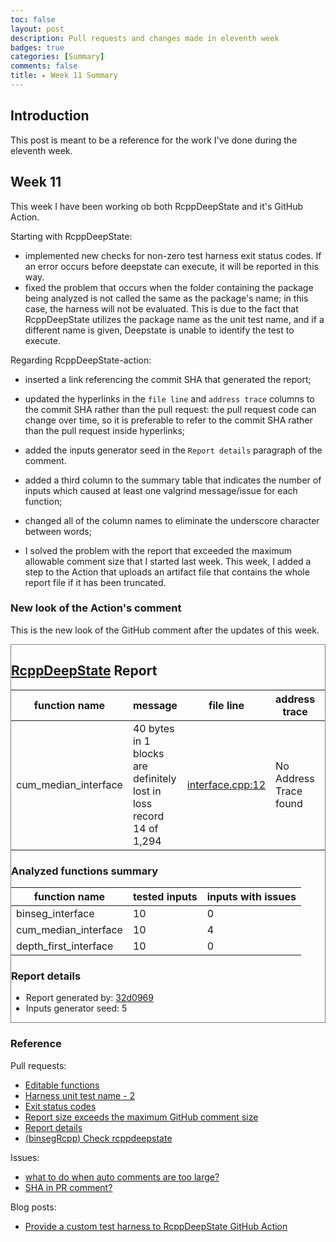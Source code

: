 ```yaml
---
toc: false
layout: post
description: Pull requests and changes made in eleventh week
badges: true
categories: [Summary]
comments: false
title: ▸ Week 11 Summary
---
```


## Introduction
This post is meant to be a reference for the work I've done during the eleventh
week. 

## Week 11
This week I have been working ob both RcppDeepState and it's GitHub Action. 


Starting with RcppDeepState:
* implemented new checks for non-zero test harness exit status codes. If an 
error occurs before deepstate can execute, it will be reported in this way.
* fixed the problem that occurs when the folder containing the package being 
analyzed is not called the same as the package's name; in this case, the harness
will not be evaluated. This is due to the fact that RcppDeepState utilizes the
package name as the unit test name, and if a different name is given, Deepstate
is unable to identify the test to execute. 


Regarding RcppDeepState-action:
* inserted a link referencing the commit SHA that generated the report;
* updated the hyperlinks in the `file line` and `address trace` columns to the 
commit SHA rather than the pull request: the pull request code can change over 
time, so it is preferable to refer to the commit SHA rather than the pull 
request inside hyperlinks; 
* added the inputs generator seed in the `Report details` paragraph of the 
comment.

* added a third column to the summary table that indicates the number of inputs
which caused at least one valgrind message/issue for each function; 
* changed all of the column names to eliminate the underscore character between
words;
* I solved the problem with the report that exceeded the maximum allowable 
comment size that I started last week. This week, I added a step to the Action
that uploads an artifact file that contains the whole report file if it has been
truncated.


### New look of the Action's comment
This is the new look of the GitHub comment after the updates of this week.

<div class="p-2" style="border: 1px solid gray; overflow-x: auto;">
    <h2 class="m-1"><a href="https://github.com/FabrizioSandri/RcppDeepState">RcppDeepState</a> Report</h2>
    <table>
    <thead>
        <tr>
        <th>function name</th>
        <th>message</th>
        <th>file line</th>
        <th>address trace</th>
        <th>R code</th>
        </tr>
    </thead>
    <tbody>
        <tr>
        <td>cum_median_interface</td>
        <td>40 bytes in 1 blocks are definitely lost in loss record 14 of 1,294</td>
        <td><a href="https://github.com/tdhock/binsegRcpp/blob/32d09699bc55c32c09a70b8580b21c335791fb81/src/interface.cpp#L12">interface.cpp:12</a></td>
        <td>No Address Trace found</td>
        <td>
            <details>
            <summary>Test code</summary>
            <pre>testlist &lt;- list(data_vec = c(4.95282670985293e+269, 9.19220261345616e+228, 9.76446051871464e-227, 3.44002757211463e+142, 3.44564622360808e+125, Inf, -6.84590386509538e-154, 3.40246022599512e+269, -1.28923819757614e-165, 2.81518964059233e+167, -1.25531632864596e-287, -2.67427599032549e-248, 3.34588187587734e-119, -1.23551154415627e-21, -1.02610805187601e-109, 4.16940122332875e+269, -1.78387023887419e+248, -1.05722072744111e+98, -4.76115744068632e+183, -3.88035302297988e+101, -1.56937482455912e-56, NA, -4.75822295269467e+95, 1.98207210521439e-28, -1.15749005895586e-67, 1.50064938648988e-160, Inf, 1.13915958031741e+26, Inf, Inf, -5.34218289504947e-223, -4.2465118855095e-179, 5.50632255056954e-235, 1.39476247744266e+75, 1.69641978386394e-232, -1.77675561435822e-297, 4.25467706108586e-23, 4.89194157273472e+80, -2.27196098452465e-154, 3.08839698258598e+192, 2.35589726999274e-123, -2.63763169515399e+87, -3.19378705311954e+155, -3.74038104538462e-105, -3.16795961327089e+80, 9.14978341696139e+137, -1.50288014544269e-23, 1.43738183421206e-204, -2.35599803385513e-61, -2.99448212415941e+198, -4.0142655383189e+295, 1.61771792417167e+263, 0), weight_vec = c(2.59911756272486e+111, 1.23635737106356e-189, 1.53741044740229e-52, -4.41781541766863e+239, -6.40134612106056e-244, 1.22932559861284e-178, 9.45677812109935e+246, -6.03796060663925e+205, -1.90357180711086e-121, 6.15125704486057e+284, -2.75478977649574e+137, 6.11004203699546e+278, 3.40593845702388e+296, -3.91628109029268e-125, -1.85820166555954e-202, 3.3111091636182e-114, -4.91423732728992e-256, -3.13719918528368e+206, -2.76369409104372e-199, -1.24023111984261e-126, -2.4680069962022e+156, -3.00037236174766e-86, 2.65598591262111e-41, -6.74802436337638e+177, 1.09260531554511e+90, -1.48021774692267e+88, 20068460903947, -9.56718241162573e-150))<br/>result &lt;- do.call(binsegRcpp:::cum_median_interface, testlist)</pre>
            </details>
        </td>
        </tr>
    </tbody>
    </table>
    <h3 id="analyzed-functions-summary">Analyzed functions summary</h3>
    <table>
    <thead>
        <tr>
        <th>function name</th>
        <th>tested inputs</th>
        <th>inputs with issues</th>
        </tr>
    </thead>
    <tbody>
        <tr>
        <td>binseg_interface</td>
        <td>10</td>
        <td>0</td>
        </tr>
        <tr>
        <td>cum_median_interface</td>
        <td>10</td>
        <td>4</td>
        </tr>
        <tr>
        <td>depth_first_interface</td>
        <td>10</td>
        <td>0</td>
        </tr>
    </tbody>
    </table>
    <h3 id="report-details">Report details</h3>
    <ul>
    <li>Report generated by: <a href="https://github.com/tdhock/binsegRcpp/commit/32d09699bc55c32c09a70b8580b21c335791fb81">32d0969</a></li>
    <li>Inputs generator seed: 5</li>
    </ul>

</div>

### Reference
Pull requests:
* [Editable functions](https://github.com/FabrizioSandri/RcppDeepState/pull/20)
* [Harness unit test name - 2](https://github.com/FabrizioSandri/RcppDeepState/pull/21)
* [Exit status codes](https://github.com/FabrizioSandri/RcppDeepState/pull/22)
* [Report size exceeds the maximum GitHub comment size](https://github.com/FabrizioSandri/RcppDeepState-action/pull/10)
* [Report details](https://github.com/FabrizioSandri/RcppDeepState-action/pull/15)
* [(binsegRcpp) Check rcppdeepstate](https://github.com/tdhock/binsegRcpp/pull/13)

Issues:
* [what to do when auto comments are too large?](https://github.com/FabrizioSandri/RcppDeepState-action/issues/5)
* [SHA in PR comment?](https://github.com/FabrizioSandri/RcppDeepState-action/issues/13)

Blog posts:
* [Provide a custom test harness to RcppDeepState GitHub Action](https://fabriziosandri.github.io/gsoc-2022-blog/rcppdeepstate/github%20action/2022/08/11/action-custom-harness.html)